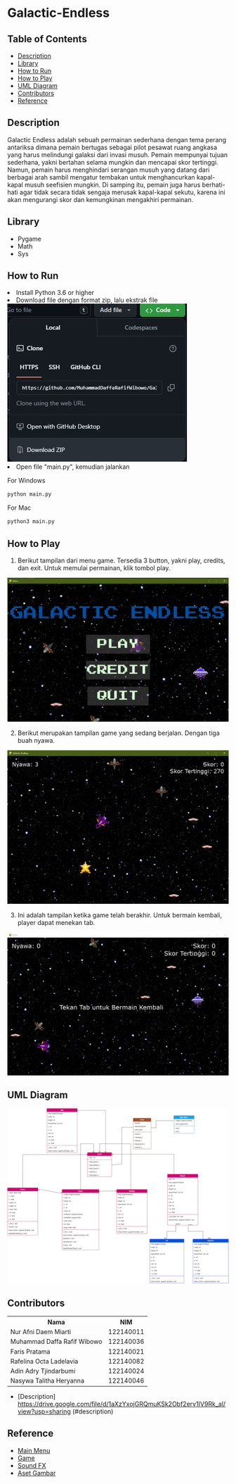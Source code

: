 # Galactic-Endless

## Table of Contents
- [Description](#description)
- [Library](#library)
- [How to Run](#how-to-run)
- [How to Play](#how-to-play)
- [UML Diagram](#uml-diagram)
- [Contributors](#contributors)
- [Reference](#reference)

## Description
Galactic Endless adalah sebuah permainan sederhana dengan tema perang antariksa dimana pemain bertugas sebagai pilot pesawat ruang angkasa yang harus melindungi galaksi dari invasi musuh. Pemain mempunyai tujuan sederhana, yakni bertahan selama mungkin dan mencapai skor tertinggi. Namun, pemain harus menghindari serangan musuh yang datang dari berbagai arah sambil mengatur tembakan untuk menghancurkan kapal-kapal musuh seefisien mungkin. Di samping itu, pemain juga harus berhati-hati agar tidak secara tidak sengaja merusak kapal-kapal sekutu, karena ini akan mengurangi skor dan kemungkinan mengakhiri permainan.

## Library
- Pygame
- Math
- Sys

## How to Run
<li> Install Python 3.6 or higher</li>

<li> Download file dengan format zip, lalu ekstrak file</li>
<img src="Assets/README/Download file.jpeg" alt="Alt text" title="Optional title">

<li> Open file "main.py", kemudian jalankan</li>
<p>For Windows</p>

```bash
python main.py
```

<p>For Mac</p>

```bash
python3 main.py
```

## How to Play
1. Berikut tampilan dari menu game. Tersedia 3 button, yakni play, credits, dan exit. Untuk memulai permainan, klik tombol play.
<img src="Assets/README/main_menu.jpg" alt="Alt text" title="Optional title">

2. Berikut merupakan tampilan game yang sedang berjalan. Dengan tiga buah nyawa.
<img src="Assets/README/Game berjalan.jpeg" alt="Alt text" title="Optional title">

3. Ini adalah tampilan ketika game telah berakhir. Untuk bermain kembali, player dapat menekan tab.
<img src="Assets/README/Game selesai.jpg" alt="Alt text" title="Optional title">

## UML Diagram
<img src="Assets/README/UML-Diagram.png" alt="Alt text" title="Optional title">

## Contributors
<table>
  <tr>
    <th>Nama</th>
    <th>NIM</th>
  </tr>
  <tr>
    <td>Nur Afni Daem Miarti</td>
    <td>122140011</td>
  </tr>
  <tr>
    <td>Muhammad Daffa Rafif Wibowo</td>
    <td>122140036</td>
  </tr>
  <tr>
    <td>Faris Pratama</td>
    <td>122140021</td>
  </tr>
  <tr>
    <td>Rafelina Octa Ladelavia</td>
    <td>122140082</td>
  </tr>
  <tr>
    <td>Adin Adry Tjindarbumi</td>
    <td>122140024</td>
  </tr>
  <tr>
    <td>Nasywa Talitha Heryanna</td>
    <td>122140046</td>
  </tr>
</table>

- [Description] https://drive.google.com/file/d/1aXzYxojGRQmuKSk2Obf2erv1IV9Rk_al/view?usp=sharing
(#description)

## Reference
- [Main Menu](https://youtu.be/GMBqjxcKogA?si=vV2MWWq2jAYe9HZG)
- [Game](https://youtube.com/playlist?list=PLlEgNdBJEO-muprNCDYiKLZ-Kc3-p8thS&si=geoQv1_xK-M-Y5Nd)
- [Sound FX](https://opengameart.org/)
- [Aset Gambar](https://canva.com)
